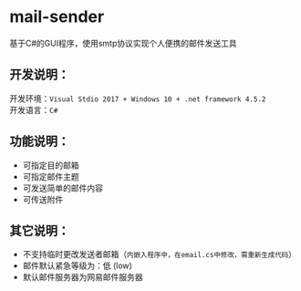 # mail-sender
基于C#的GUI程序，使用smtp协议实现个人便携的邮件发送工具

## 开发说明：  
开发环境：`Visual Stdio 2017 + Windows 10 + .net framework 4.5.2`  
开发语言：`C#`  

## 功能说明：
* 可指定目的邮箱
* 可指定邮件主题
* 可发送简单的邮件内容
* 可传送附件

## 其它说明：
* 不支持临时更改发送者邮箱（`内嵌入程序中，在email.cs中修改，需重新生成代码`）
* 邮件默认紧急等级为：低 (low)
* 默认邮件服务器为网易邮件服务器
